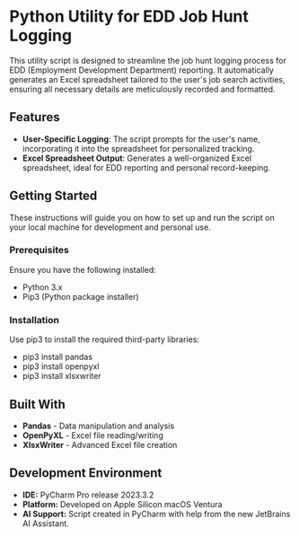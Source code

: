 # Python Utility for EDD Job Hunt Logging

This utility script is designed to streamline the job hunt logging process for EDD (Employment Development Department) reporting. It automatically generates an Excel spreadsheet tailored to the user's job search activities, ensuring all necessary details are meticulously recorded and formatted.

## Features

- **User-Specific Logging**: The script prompts for the user's name, incorporating it into the spreadsheet for personalized tracking.
- **Excel Spreadsheet Output**: Generates a well-organized Excel spreadsheet, ideal for EDD reporting and personal record-keeping.

## Getting Started

These instructions will guide you on how to set up and run the script on your local machine for development and personal use.

### Prerequisites

Ensure you have the following installed:
- Python 3.x
- Pip3 (Python package installer)

### Installation

Use pip3 to install the required third-party libraries:

- pip3 install pandas
- pip3 install openpyxl
- pip3 install xlsxwriter

## Built With
- **Pandas** - Data manipulation and analysis
- **OpenPyXL** - Excel file reading/writing
- **XlsxWriter** - Advanced Excel file creation

## Development Environment
- **IDE:** PyCharm Pro release 2023.3.2
- **Platform:** Developed on Apple Silicon macOS Ventura
- **AI Support:** Script created in PyCharm with help from the new JetBrains AI Assistant.


